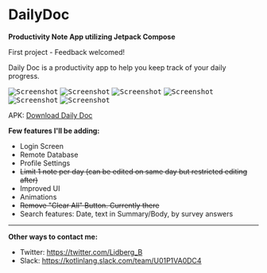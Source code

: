 # DailyDoc
**Productivity Note App utilizing Jetpack Compose**


First project - Feedback welcomed! 

Daily Doc is a productivity app to help you keep track of your daily progress.

<kbd>![Screenshot](screenshots/EmptyListScreen.png)</kbd> <kbd>![Screenshot](screenshots/ListScreenWithDaily.png)</kbd>
<kbd>![Screenshot](screenshots/Survey.png)</kbd> <kbd>![Screenshot](screenshots/AddNoteBody.png)</kbd>
<kbd>![Screenshot](screenshots/ClearDialog.png)</kbd> <kbd>![Screenshot](screenshots/NoteDetailScreen.png)</kbd>

APK: [Download Daily Doc](https://drive.google.com/file/d/1QNgtfXcrYIcCSJWijaeHScoawmNUNh6e/view?usp=sharing)

**Few features I'll be adding:**
- Login Screen
- Remote Database
- Profile Settings
- ~~Limit 1 note per day (can be edited on same day but restricted editing after)~~
- Improved UI
- Animations
- ~~Remove "Clear All" Button. Currently there~~
- Search features: Date, text in Summary/Body, by survey answers
------------------------------------------
**Other ways to contact me:**
- Twitter: https://twitter.com/Lidberg_B
- Slack: https://kotlinlang.slack.com/team/U01P1VA0DC4
